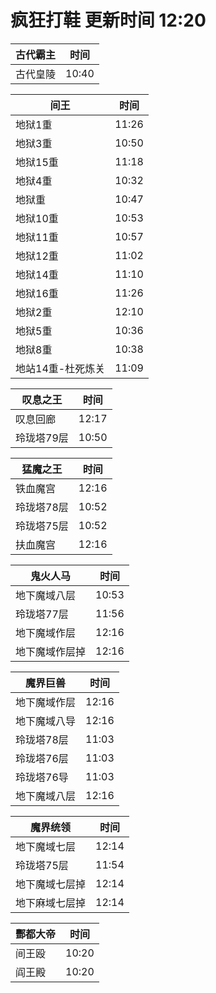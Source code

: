 # 疯狂打鞋 更新时间 12:20

| 古代霸主   | 时间    |
|--------|-------|
| 古代皇陵 | 10:40 |

| 间王   | 时间    |
|--------|-------|
| 地狱1重 | 11:26 |
| 地狱3重 | 10:50 |
| 地狱15重 | 11:18 |
| 地狱4重 | 10:32 |
| 地狱重 | 10:47 |
| 地狱10重 | 10:53 |
| 地狱11重 | 10:57 |
| 地狱12重 | 11:02 |
| 地狱14重 | 11:10 |
| 地狱16重 | 11:26 |
| 地狱2重 | 12:10 |
| 地狱5重 | 10:36 |
| 地狱8重 | 10:38 |
| 地站14重-杜死炼关 | 11:09 |

| 叹息之王   | 时间    |
|--------|-------|
| 叹息回廊 | 12:17 |
| 玲珑塔79层 | 10:50 |

| 猛魔之王   | 时间    |
|--------|-------|
| 铁血魔宫 | 12:16 |
| 玲珑塔78层 | 10:52 |
| 玲珑塔75层 | 10:52 |
| 扶血魔宫 | 12:16 |

| 鬼火人马   | 时间    |
|--------|-------|
| 地下魔域八层 | 10:53 |
| 玲珑塔77层 | 11:56 |
| 地下魔域作层 | 12:16 |
| 地下魔域作层掉 | 12:16 |

| 魔界巨兽   | 时间    |
|--------|-------|
| 地下魔域作层 | 12:16 |
| 地下魔域八导 | 12:16 |
| 玲珑塔78层 | 11:03 |
| 玲珑塔76层 | 11:03 |
| 玲珑塔76导 | 11:03 |
| 地下魔域八层 | 12:16 |

| 魔界统领   | 时间    |
|--------|-------|
| 地下魔域七层 | 12:14 |
| 玲珑塔75层 | 11:54 |
| 地下魔域七层掉 | 12:14 |
| 地下麻域七层掉 | 12:14 |

| 酆都大帝   | 时间    |
|--------|-------|
| 间王殴 | 10:20 |
| 阎王殿 | 10:20 |